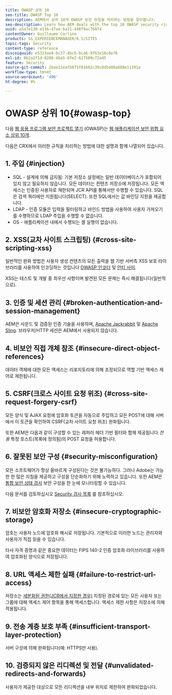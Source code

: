 ```yaml
---
title: OWASP 상위 10
seo-title: OWASP Top 10
description: AEM에서 상위 10개 OWASP 보안 위험을 처리하는 방법을 알아봅니다.
seo-description: Learn how AEM deals with the top 10 OWASP security risks.
uuid: a5a7e130-e15b-47ae-ba21-448f9ac76074
contentOwner: Guillaume Carlino
products: SG_EXPERIENCEMANAGER/6.5/SITES
topic-tags: Security
content-type: reference
discoiquuid: e5323ae8-bc37-4bc6-bca6-9763e18c8e76
exl-id: 8b2a2f1d-8286-4ba5-8fe2-627509c72a45
feature: Security
source-git-commit: 2bae11eafb875f01602c39c0dba00a888e11391a
workflow-type: tm+mt
source-wordcount: '496'
ht-degree: 0%

---
```


# OWASP 상위 10{#owasp-top}

다음 [웹 응용 프로그램 보안 프로젝트 열기](https://www.owasp.org) (OWASP)는 [웹 애플리케이션 보안 위험 요소 상위 10개](https://www.owasp.org/index.php/OWASP_Top_Ten_Project).

다음은 CRX에서 이러한 규칙을 처리하는 방법에 대한 설명과 함께 나열되어 있습니다.

## 1. 주입 {#injection}

* SQL - 설계에 의해 금지됨: 기본 저장소 설정에는 일반 데이터베이스가 포함되어 있지 않고 필요하지 않습니다. 모든 데이터는 컨텐츠 저장소에 저장됩니다. 모든 액세스는 인증된 사용자로 제한되며 JCR API를 통해서만 수행할 수 있습니다. SQL은 검색 쿼리에만 지원됩니다(SELECT). 또한 SQL에서는 값 바인딩 지원을 제공합니다.
* LDAP - 인증 모듈은 입력을 필터링하고 바인드 방법을 사용하여 사용자 가져오기를 수행하므로 LDAP 주입을 수행할 수 없습니다.
* OS - 애플리케이션 내에서 수행되는 셸 실행이 없습니다.

## 2. XSS(교차 사이트 스크립팅) {#cross-site-scripting-xss}

일반적인 완화 방법은 사용자 생성 컨텐츠의 모든 출력을 웹 기반 서버측 XSS 보호 라이브러리를 사용하여 인코딩하는 것입니다 [OWASP 인코더](https://www.owasp.org/index.php/OWASP_Java_Encoder_Project) 및 [안티 사미](https://www.owasp.org/index.php/Category:OWASP_AntiSamy_Project).

XSS는 테스트 및 개발 중 최우선 사항이며 발견된 모든 문제는 즉시 해결됩니다(일반적으로).

## 3. 인증 및 세션 관리 {#broken-authentication-and-session-management}

AEM은 사운드 및 검증된 인증 기술을 사용하며, [Apache Jackrabbit](https://jackrabbit.apache.org/) 및 [Apache Sling](https://sling.apache.org/). 브라우저/HTTP 세션은 AEM에서 사용되지 않습니다.

## 4. 비보안 직접 개체 참조 {#insecure-direct-object-references}

데이터 객체에 대한 모든 액세스는 리포지토리에 의해 조정되므로 역할 기반 액세스 제어로 제한됩니다.

## 5. CSRF(크로스 사이트 요청 위조) {#cross-site-request-forgery-csrf}

모든 양식 및 AJAX 요청에 암호화 토큰을 자동으로 주입하고 모든 POST에 대해 서버에서 이 토큰을 확인하여 CSRF(교차 사이트 요청 위조) 완화됩니다.

또한 AEM은 다음과 같이 구성할 수 있는 레퍼러 헤더 기반 필터와 함께 제공됩니다 *전용* 특정 호스트(목록에 정의됨)의 POST 요청을 허용합니다.

## 6. 잘못된 보안 구성 {#security-misconfiguration}

모든 소프트웨어가 항상 올바르게 구성된다는 것은 불가능하다. 그러나 Adobe는 가능한 한 많은 지침을 제공하고 구성을 단순화하기 위해 노력하고 있습니다. 또한 AEM은 [통합 보안 상태 검사](/help/sites-administering/operations-dashboard.md) 보안 구성을 한 눈에 모니터링할 수 있습니다.

다음 문서를 검토하십시오 [Security 검사 목록](/help/sites-administering/security-checklist.md) 를 참조하십시오.

## 7. 비보안 암호화 저장소 {#insecure-cryptographic-storage}

암호는 사용자 노드에 암호화 해시로 저장됩니다. 기본적으로 이러한 노드는 관리자와 사용자가 직접 읽을 수 있습니다.

타사 자격 증명과 같은 중요한 데이터는 FIPS 140-2 인증 암호화 라이브러리를 사용하여 암호화된 양식으로 저장됩니다.

## 8. URL 액세스 제한 실패 {#failure-to-restrict-url-access}

저장소는 [세분화된 권한(JCR에서 지정한 경우)](https://www.adobe.io/experience-manager/reference-materials/spec/jcr/2.0/16_Access_Control_Management.html) 지정된 경로에 있는 모든 사용자 또는 그룹에 대해 액세스 제어 항목을 통해 액세스합니다. 액세스 제한 사항은 저장소에 의해 적용됩니다.

## 9. 전송 계층 보호 부족 {#insufficient-transport-layer-protection}

서버 구성에 의해 완화됩니다(예: HTTPS만 사용).

## 10. 검증되지 않은 리디렉션 및 전달 {#unvalidated-redirects-and-forwards}

사용자가 제공한 대상으로 모든 리디렉션을 내부 위치로 제한하여 완화되었습니다.
